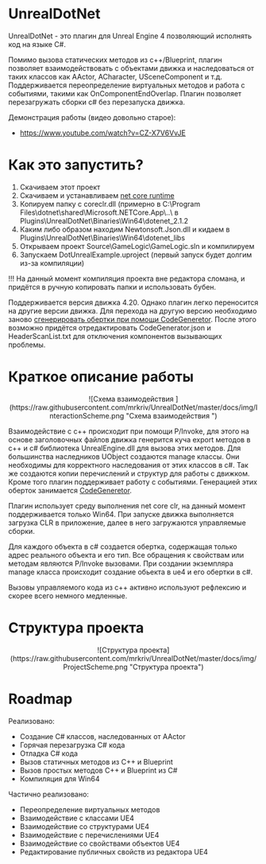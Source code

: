 # UnrealDotNet
UnrealDotNet - это плагин для Unreal Engine 4 позволяющий исполнять код на языке С#.

Помимо вызова статических методов из с++/Вlueprint, плагин позволяет взаимодействовать с объектами движка и наследоваться от таких классов как AActor, ACharacter, USceneComponent и т.д. Поддерживается переопределение виртуальных методов и работа с событиями, такими как OnComponentEndOverlap. Плагин позволяет перезагружать сборки c# без перезапуска движка.

Демонстрация работы (видео довольно старое):
- https://www.youtube.com/watch?v=CZ-X7V6VvJE

# Как это запустить?
1. Скачиваем этот проект
2. Скачиваем и устанавливаем [net core runtime](https://www.microsoft.com/net/download "net core runtime")
3. Копируем папку с coreclr.dll (примерно в C:\Program Files\dotnet\shared\Microsoft.NETCore.App\\..\\ в Plugins\UnrealDotNet\Binaries\Win64\dotenet_2.1.2
4. Каким либо образом находим Newtonsoft.Json.dll и кидаем в Plugins\UnrealDotNet\Binaries\Win64\dotenet_libs
5. Открываем проект Source\GameLogic\GameLogic.sln и компилируем
6. Запускаем DotUnrealExample.uproject (первый запуск будет долгим из-за компиляции)

!!! На данный момент компиляция проекта вне редактора сломана, и придётся в ручную копировать папки и использовать бубен.

Поддерживается версия движка 4.20. Однако плагин легко переносится на другие версии движка. Для перехода на другую версию необходимо заново [сгенерировать обертки при помощи CodeGeneretor](/ "Подробнее тут"). После этого возможно придётся отредактировать CodeGenerator.json и HeaderScanList.txt для отключения компонентов вызывающих проблемы.

# Краткое описание работы

<p align="center">
![Схема взаимодействия ](https://raw.githubusercontent.com/mrkriv/UnrealDotNet/master/docs/img/InteractionScheme.png "Схема взаимодействия ")
</p>

Взаимодействие с с++ происходит при помощи P/Invoke, для этого на основе заголовочных файлов движка генерится куча export методов в с++ и c# библиотека  UnrealEngine.dll для вызова этих методов. Для большинства наследников UObject создаются manage классы. Они необходимы для корректного наследования от этих классов в c#.  Так же создаются копии перечислений и структур для работы с движком. Кроме того плагин поддерживает работу с событиями. Генерацией этих оберток занимается [CodeGeneretor](/ "Подробнее тут").

Плагин использует среду выполнения net core clr, на данный момент поддерживается только Win64. При запуске движка выполняется загрузка CLR в приложение, далее в него загружаются управляемые сборки.

Для каждого объекта в c# создается обертка, содержащая только адрес реального объекта и его тип. Все обращения к свойствам или методам являются P/Invoke вызовами. При создании экземпляра manage класса происходит создание обьекта в ue4 и его обертки в c#.

Вызовы управляемого кода из c++ активно используют рефлексию и скорее всего немного медленные.

# Структура проекта

<p align="center">
![Структура проекта](https://raw.githubusercontent.com/mrkriv/UnrealDotNet/master/docs/img/ProjectScheme.png "Структура проекта")
</p>

# Roadmap
Реализовано:
 - Создание C# классов, наследованных от AActor
 - Горячая перезагрузка C# кода
 - Отладка C# кода
 - Вызов статичных методов из C++ и Blueprint
 - Вызов простых методов C++ и Blueprint из C#
 - Компиляция для Win64

Частично реализовано:
 - Переопределение виртуальных методов
 - Взаимодействие с классами UE4
 - Взаимодействие со структурами UE4
 - Взаимодействие с перечислениями UE4
 - Взаимодействие со свойствами объектов UE4
 - Редактирование публичных свойств из редактора UE4
